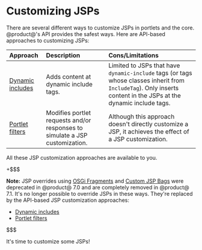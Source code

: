 # Customizing JSPs [](id=customizing-jsps)

There are several different ways to customize JSPs in portlets and the core.
@product@'s API provides the safest ways. Here are API-based approaches to
customizing JSPs:

 **Approach** | **Description** | **Cons/Limitations** |
 :----------- | :-------------- | :-------------- |
[Dynamic includes](/develop/tutorials/-/knowledge_base/7-1/customizing-jsps-with-dynamic-includes) | Adds content at dynamic include tags. | Limited to JSPs that have `dynamic-include` tags (or tags whose classes inherit from `IncludeTag`). Only inserts content in the JSPs at the dynamic include tags. |
[Portlet filters](/develop/tutorials/-/knowledge_base/7-1/jsp-overrides-using-portlet-filters) | Modifies portlet requests and/or responses to simulate a JSP customization. | Although this approach doesn't directly customize a JSP, it achieves the effect of a JSP customization. |

<!-- TODO - Include inlined content approach after getting more info. - Jim
Inlined content | Some @product@ JSPs include content from other JSPs that you can modify. This "inlines" the content from the other JSPs into specific places in the root JSP. | Limited to JSPs that inline other JSPs. |
-->

All these JSP customization approaches are available to you.

+$$$

**Note:** JSP overrides using
[OSGi Fragments](/develop/tutorials/-/knowledge_base/7-0/overriding-a-modules-jsps)
and 
[Custom JSP Bags](/develop/tutorials/-/knowledge_base/7-0/overriding-core-jsps)
were deprecated in @product@ 7.0 and are completely removed in @product@ 7.1.
It's no longer possible to override JSPs in these ways. They're replaced by the
API-based JSP customization approaches:

-   [Dynamic includes](/develop/tutorials/-/knowledge_base/7-1/customizing-jsps-with-dynamic-includes)
-   [Portlet filters](/develop/tutorials/-/knowledge_base/7-1/jsp-overrides-using-portlet-filters)

$$$

It's time to customize some JSPs!
